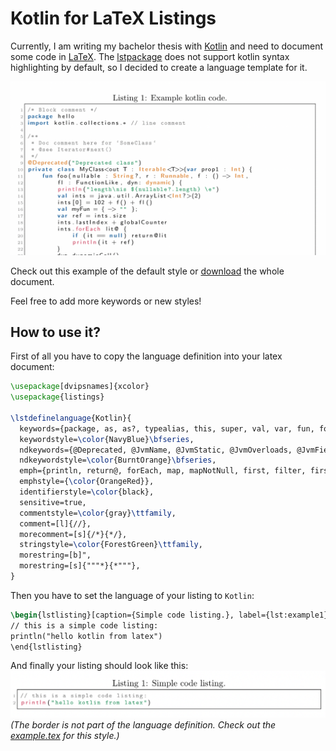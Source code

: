 # Kotlin for LaTeX Listings
Currently, I am writing my bachelor thesis with [Kotlin](https://kotlinlang.org/) and need to document some code in [LaTeX](https://www.latex-project.org/). The [lstpackage](https://en.wikibooks.org/wiki/LaTeX/Source_Code_Listings) does not support kotlin syntax highlighting by default, so I decided to create a language template for it.

![Example](readme/example.png)

Check out this example of the default style or [download](example/kotlin_example.pdf) the whole document.

Feel free to add more keywords or new styles!

## How to use it?
First of all you have to copy the language definition into your latex document:

```latex
\usepackage[dvipsnames]{xcolor}
\usepackage{listings}

\lstdefinelanguage{Kotlin}{
  keywords={package, as, as?, typealias, this, super, val, var, fun, for, null, true, false, is, in, throw, return, break, continue, object, if, try, else, while, do, when, class, interface, enum, object, companion, override, public, private, get, set, import, abstract, vararg, expect, actual, where, suspend, data, internal, dynamic, final, by},
  keywordstyle=\color{NavyBlue}\bfseries,
  ndkeywords={@Deprecated, @JvmName, @JvmStatic, @JvmOverloads, @JvmField, @JvmSynthetic, Iterable, Int, Long, Integer, Short, Byte, Float, Double, String, Runnable, Array},
  ndkeywordstyle=\color{BurntOrange}\bfseries,
  emph={println, return@, forEach, map, mapNotNull, first, filter, firstOrNull, lazy, delegate},
  emphstyle={\color{OrangeRed}},
  identifierstyle=\color{black},
  sensitive=true,
  commentstyle=\color{gray}\ttfamily,
  comment=[l]{//},
  morecomment=[s]{/*}{*/},
  stringstyle=\color{ForestGreen}\ttfamily,
  morestring=[b]",
  morestring=[s]{"""*}{*"""},
}
```

Then you have to set the language of your listing to `Kotlin`:

```latex
\begin{lstlisting}[caption={Simple code listing.}, label={lst:example1}, language=Kotlin]
// this is a simple code listing:
println("hello kotlin from latex")
\end{lstlisting}
```

And finally your listing should look like this:
![Simple Example](readme/simple.png)
*(The border is not part of the language definition. Check out the [example.tex](example/kotlin_example.tex) for this style.)*
